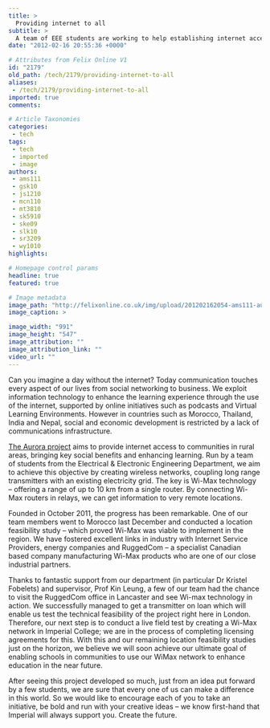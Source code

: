 ```yaml
---
title: >
  Providing internet to all
subtitle: >
  A team of EEE students are working to help establishing internet access in rural areas of developing countries
date: "2012-02-16 20:55:36 +0000"

# Attributes from Felix Online V1
id: "2179"
old_path: /tech/2179/providing-internet-to-all
aliases:
 - /tech/2179/providing-internet-to-all
imported: true
comments:

# Article Taxonomies
categories:
 - tech
tags:
 - tech
 - imported
 - image
authors:
 - ams111
 - gsk10
 - js1210
 - mcn110
 - mt3810
 - sk5910
 - ske09
 - slk10
 - sr3209
 - wy1010
highlights:

# Homepage control params
headline: true
featured: true

# Image metadata
image_path: "http://felixonline.co.uk/img/upload/201202162054-ams111-aurora.jpg"
image_caption: >

image_width: "991"
image_height: "547"
image_attribution: ""
image_attribution_link: ""
video_url: ""
---
```


Can you imagine a day without the internet? Today communication touches every aspect of our lives from social networking to business. We exploit information technology to enhance the learning experience through the use of the internet, supported by online initiatives such as podcasts and Virtual Learning Environments. However in countries such as Morocco, Thailand, India and Nepal, social and economic development is restricted by a lack of communications infrastructure.

[The Aurora project](http://www.aurorawimax.co.uk) aims to provide internet access to communities in rural areas, bringing key social benefits and enhancing learning. Run by a team of students from the Electrical & Electronic Engineering Department, we aim to achieve this objective by creating wireless networks, coupling long range transmitters with an existing electricity grid. The key is Wi-Max technology – offering a range of up to 10 km from a single router. By connecting Wi-Max routers in relays, we can get information to very remote locations.

Founded in October 2011, the progress has been remarkable. One of our team members went to Morocco last December and conducted a location feasibility study – which proved Wi-Max was viable to implement in the region. We have fostered excellent links in industry with Internet Service Providers, energy companies and RuggedCom – a specialist Canadian based company manufacturing Wi-Max products who are one of our close industrial partners.

Thanks to fantastic support from our department (in particular Dr Kristel Fobelets) and supervisor, Prof Kin Leung, a few of our team had the chance to visit the RuggedCom office in Lancaster and see Wi-max technology in action. We successfully managed to get a transmitter on loan which will enable us test the technical feasibility of the project right here in London. Therefore, our next step is to conduct a live field test by creating a Wi-Max network in Imperial College; we are in the process of completing licensing agreements for this. With this and our remaining location feasibility studies just on the horizon, we believe we will soon achieve our ultimate goal of enabling schools in communities to use our WiMax network to enhance education in the near future.

After seeing this project developed so much, just from an idea put forward by a few students, we are sure that every one of us can make a difference in this world. So we would like to encourage each of you to take an initiative, be bold and run with your creative ideas – we know first-hand that Imperial will always support you. Create the future.
